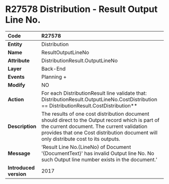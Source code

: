 # R27578 Distribution - Result Output Line No.

|Code| R27578
|:----|:----
|**Entity**|Distribution
|**Name**|ResultOutputLineNo
|**Attribute**|DistributionResult.OutputLineNo
|**Layer**|Back-End
|**Events**|Planning +
|**Modify**|NO
|**Action**|For each DistributionResult line validate that: DistributionResult.OutputLineNo.CostDistribution == DistributionResult.CostDistribution**
|**Description**| The results of one cost distribution document should direct to the Output record which is part of the current document. The current validation provides that one Cost distribution document will only distribute cost to its outputs.
|**Message**|’Result Line No.{LineNo} of Document '{DocumentText}' has invalid Output line No. No such Output line number exists in the document.’
|**Introduced version**|2017

